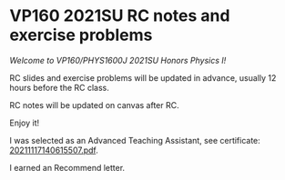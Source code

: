 # VP160 2021SU RC notes and exercise problems

*Welcome to VP160/PHYS1600J 2021SU Honors Physics I!*

RC slides and exercise problems will be updated in advance, usually 12 hours before the RC class.

RC notes will be updated on canvas after RC.

Enjoy it!

I was selected as an Advanced Teaching Assistant, see certificate: [20211117140615507.pdf](20211117140615507.pdf).

I earned an Recommend letter.

